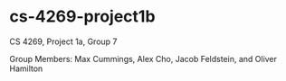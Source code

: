 # cs-4269-project1b
CS 4269, Project 1a, Group 7

Group Members: Max Cummings, Alex Cho, Jacob Feldstein, and Oliver Hamilton
